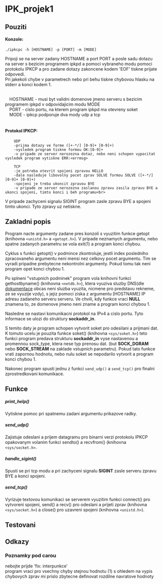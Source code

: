 # IPK_projek1

## Pouziti

#### Konzole:

```
./ipkcpc -h [HOSTNAME] -p [PORT] -m [MODE]
```

Pripoji se na server zadany HOSTNAME a port PORT a posle sadu dotazu na server s bezicim programem ipkpd a pomoci vybraneho modu pomoci protokolu IPKCP a pro zadane dotazy zakoncene kodem 'EOF' tiskne prijate odpovedi.<br>
Pri jakekoli chybe v parametrech nebo pri behu tiskne chybovou hlasku na stderr a konci kodem 1.<br>

<br>
    &emsp;HOSTNAME - musi byt validni domenove jmeno serveru s bezicim programem ipkpd v odpovidajicim modu MODE<br>
    &emsp;PORT - cislo portu, na kterem program ipkpd ma otevreny soket<br>
    &emsp;MODE - ipkcp podporuje dva mody udp a tcp<br>
<br>

#### Protokol IPKCP:
```
    UDP
    -prijma dotazy ve forme ([+-*/] [0-9]+ [0-9]+)
    -vysledek program tiskne formou OK:[0-9]+
    -v pripade ze server nerozezna dotaz, nebo neni schopen vypocitat vysledek program vytiskne ERR:<errmsg>

    TCP
    -je potreba otevrit spojeni zpravou HELLO
    -dale nasleduje libovolny pocet zprav SOLVE formou SOLVE ([+-*/] [0-9]+ [0-9]+)
    -spojeni je treba ukoncit zpravou BYE
    -v pripade ze server nerozezna zaslanou zpravu zasila zpravu BYE a ukonci spojeni, timto konci i beh programu<br>
```

V pripade zachyceni signalu SIGINT program zasle zpravu BYE a spojeni timto ukonci. Tyto zpravy uz netiskne.

## Zakladni popis

Program nacte argumenty zadane pres konzoli s vyuzitim funkce getopt (knihovna `<unistd.h>` a `<getopt.h>`). V pripade neznamych argumentu, nebo spatne zadanych parametru se vola exit(1) a program konci chybou.<br>

Cyklus s funkci getopt() v podmince zkontroluje, jestli index posledniho zpracovaneho argumentu neni mensi nez celkovy pocet argumentu. Tim se vyradi pripadne prebytecne nekontrolni argumenty. Pokud tomu tak neni program opet konci chybou 1.<br>

Po splneni  "vstupnich podminek" program vola knihovni funkci gethostbyname() (knihovna `<netdb.h>`), ktera vyuziva sluzby DNS(dle [dokumentace](https://man7.org/linux/man-pages/man3/gethostbyname.3.html) obcas neni sluzba vyuzita, nicmene pro predstavu rekneme, ze se vyuzije vzdy), s jejiz pomoci ziska z argumentu [HOSTNAME] IP adresu zadaneho serveru serveru. Ve chvili, kdy funkce vraci **NULL** znamena to, ze domenove jmeno neni zname a program konci chybou 1.<br>

Nasledne se nastavi komunikacni protokol na IPv4 a cislo portu. Tyto informace se ulozi do struktury **sockaddr_in**.<br>

S temito daty je program schopen vytvorit soket pro odesilani a prijmani dat. K tomuto ucelu je pouzita funkce soket() (knihovna `<sys/soket.h>`) teto funkci program predava strukturu **sockaddr_in** vyse nastavenou a promennou sock_type, ktera nese typ prenosu dat. (but **SOCK_DGRAM** nebo **SOCK_STREAM** na zaklade vstupnich parametru). Pokud tato funkce vrati zapornou hodnotu, nebo nulu soket se nepodarilo vytvorit a program konci chybou 1.<br>

Nakonec program spusti jednu z funkci `send_udp()` a `send_tcp()` pro finalni zprostredkovani komunikace.<br>

## Funkce

##### print_help()

Vytiskne pomoc pri spatnemu zadani argumentu prikazove radky.

##### send_udp()

Zajistuje odeslani a prijem datagramu pro binarni verzi protokolu IPKCP opakovanym volanim funkci sendto() a recvfrom() (knihovna `<sys/socket.h>`.

##### handle_sigint()

Spusti se pri tcp modu a pri zachyceni signalu **SIGINT** zasle serveru zpravu BYE a konci spojeni.

##### send_tcp()

Vyrizuje textovou komunikaci se serverem vyuzitim funkci connect() pro vytvoreni spojeni, send() a recv() pro odeslani a prijeti zprav (knihovna `<sys/socket.h>`) a close() pro uzavreni spojeni (knihovna `<unistd.h>`).

## Testovani

## Odkazy

### Poznamky pod carou

nebojte prijde 'fix: interpunkce'<br>
program vraci pro vsechny chyby stejnou hodnotu (1) s ohledem na vypis chybovych zprav mi prislo zbytecne definovat rozdilne navratove hodnoty
